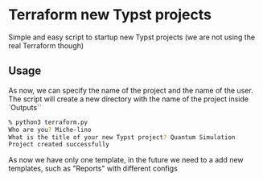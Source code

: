 # Terraform new Typst projects

Simple and easy script to startup new Typst projects (we are not using the real Terraform though)

## Usage

As now, we can specify the name of the project and the name of the user. The script will create a new directory with the name of the project inside `Outputs``

```bash
% python3 terraform.py
Who are you? Miche-lino
What is the title of your new Typst project? Quantum Simulation
Project created successfully
```

As now we have only one template, in the future we need to a add new templates, such as "Reports" with different configs

